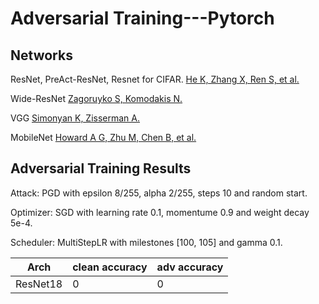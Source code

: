 # Adversarial Training---Pytorch

## Networks
ResNet, PreAct-ResNet, Resnet for CIFAR.
[He K, Zhang X, Ren S, et al.](https://arxiv.org/abs/1512.03385)

Wide-ResNet
[Zagoruyko S, Komodakis N.](https://arxiv.org/abs/1605.07146)

VGG
[Simonyan K, Zisserman A.](https://arxiv.org/abs/1409.1556)

MobileNet
[Howard A G, Zhu M, Chen B, et al.](https://arxiv.org/abs/1704.04861)
## 

## Adversarial Training Results
Attack: PGD with epsilon 8/255, alpha 2/255, steps 10 and random start.

Optimizer: SGD with learning rate 0.1, momentume 0.9 and weight decay 5e-4.

Scheduler: MultiStepLR with milestones [100, 105] and gamma 0.1.

|Arch|clean accuracy| adv accuracy|
|----|----|----|
|ResNet18|0|0|
